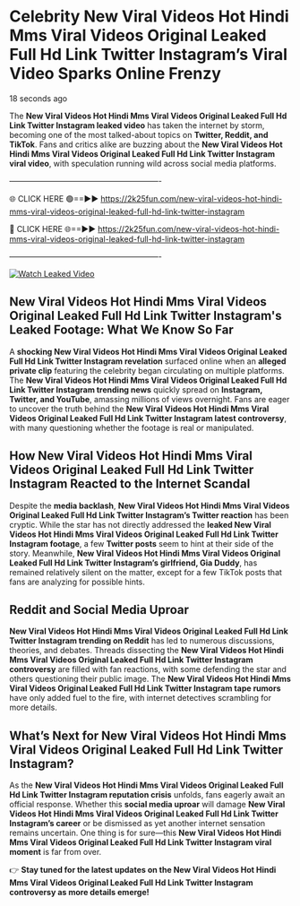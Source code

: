 # Celebrity New Viral Videos Hot Hindi Mms Viral Videos Original Leaked Full Hd Link Twitter Instagram’s Viral Video Sparks Online Frenzy

18 seconds ago

The **New Viral Videos Hot Hindi Mms Viral Videos Original Leaked Full Hd Link Twitter Instagram leaked video** has taken the internet by storm, becoming one of the most talked-about topics on **Twitter, Reddit, and TikTok**. Fans and critics alike are buzzing about the **New Viral Videos Hot Hindi Mms Viral Videos Original Leaked Full Hd Link Twitter Instagram viral video**, with speculation running wild across social media platforms.

———————————————————-

🌐 CLICK HERE 🟢==►► https://2k25fun.com/new-viral-videos-hot-hindi-mms-viral-videos-original-leaked-full-hd-link-twitter-instagram

🔴 CLICK HERE 🌐==►► https://2k25fun.com/new-viral-videos-hot-hindi-mms-viral-videos-original-leaked-full-hd-link-twitter-instagram

———————————————————-

[![Watch Leaked Video](https://miro.medium.com/v2/resize:fit:828/format:webp/1*cilzJN44JGOrTw9NJCrNHA.gif "Watch Leaked Video")](https://2k25fun.com/new-viral-videos-hot-hindi-mms-viral-videos-original-leaked-full-hd-link-twitter-instagram)

## **New Viral Videos Hot Hindi Mms Viral Videos Original Leaked Full Hd Link Twitter Instagram's Leaked Footage: What We Know So Far**  
A **shocking New Viral Videos Hot Hindi Mms Viral Videos Original Leaked Full Hd Link Twitter Instagram revelation** surfaced online when an **alleged private clip** featuring the celebrity began circulating on multiple platforms. The **New Viral Videos Hot Hindi Mms Viral Videos Original Leaked Full Hd Link Twitter Instagram trending news** quickly spread on **Instagram, Twitter, and YouTube**, amassing millions of views overnight. Fans are eager to uncover the truth behind the **New Viral Videos Hot Hindi Mms Viral Videos Original Leaked Full Hd Link Twitter Instagram latest controversy**, with many questioning whether the footage is real or manipulated.  

## **How New Viral Videos Hot Hindi Mms Viral Videos Original Leaked Full Hd Link Twitter Instagram Reacted to the Internet Scandal**  
Despite the **media backlash**, **New Viral Videos Hot Hindi Mms Viral Videos Original Leaked Full Hd Link Twitter Instagram’s Twitter reaction** has been cryptic. While the star has not directly addressed the **leaked New Viral Videos Hot Hindi Mms Viral Videos Original Leaked Full Hd Link Twitter Instagram footage**, a few **Twitter posts** seem to hint at their side of the story. Meanwhile, **New Viral Videos Hot Hindi Mms Viral Videos Original Leaked Full Hd Link Twitter Instagram’s girlfriend, Gia Duddy**, has remained relatively silent on the matter, except for a few TikTok posts that fans are analyzing for possible hints.  

## **Reddit and Social Media Uproar**  
**New Viral Videos Hot Hindi Mms Viral Videos Original Leaked Full Hd Link Twitter Instagram trending on Reddit** has led to numerous discussions, theories, and debates. Threads dissecting the **New Viral Videos Hot Hindi Mms Viral Videos Original Leaked Full Hd Link Twitter Instagram controversy** are filled with fan reactions, with some defending the star and others questioning their public image. The **New Viral Videos Hot Hindi Mms Viral Videos Original Leaked Full Hd Link Twitter Instagram tape rumors** have only added fuel to the fire, with internet detectives scrambling for more details.  

## **What’s Next for New Viral Videos Hot Hindi Mms Viral Videos Original Leaked Full Hd Link Twitter Instagram?**  
As the **New Viral Videos Hot Hindi Mms Viral Videos Original Leaked Full Hd Link Twitter Instagram reputation crisis** unfolds, fans eagerly await an official response. Whether this **social media uproar** will damage **New Viral Videos Hot Hindi Mms Viral Videos Original Leaked Full Hd Link Twitter Instagram’s career** or be dismissed as yet another internet sensation remains uncertain. One thing is for sure—this **New Viral Videos Hot Hindi Mms Viral Videos Original Leaked Full Hd Link Twitter Instagram viral moment** is far from over.  

👉 **Stay tuned for the latest updates on the New Viral Videos Hot Hindi Mms Viral Videos Original Leaked Full Hd Link Twitter Instagram controversy as more details emerge!**  